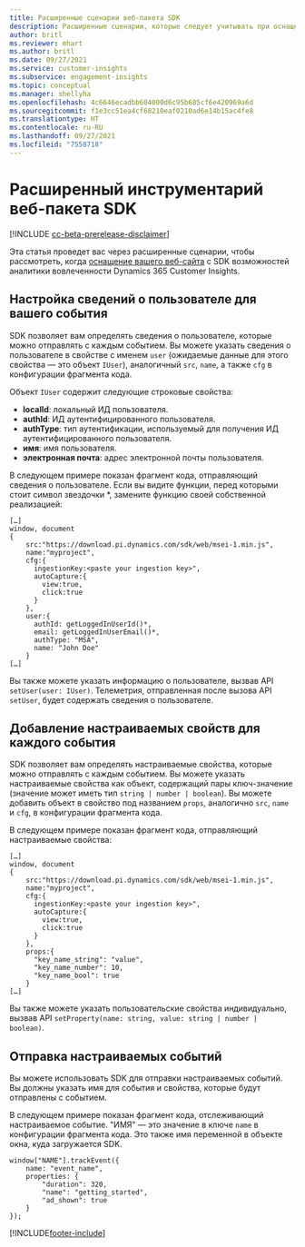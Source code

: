 ```yaml
---
title: Расширенные сценарии веб-пакета SDK
description: Расширенные сценарии, которые следует учитывать при оснащении вашего веб-сайта с SDK.
author: britl
ms.reviewer: mhart
ms.author: britl
ms.date: 09/27/2021
ms.service: customer-insights
ms.subservice: engagement-insights
ms.topic: conceptual
ms.manager: shellyha
ms.openlocfilehash: 4c6646ecadbb604000d6c95b685cf6e420969a6d
ms.sourcegitcommit: f1e3cc51ea4cf68210eaf0210ad6e14b15ac4fe8
ms.translationtype: HT
ms.contentlocale: ru-RU
ms.lasthandoff: 09/27/2021
ms.locfileid: "7558718"
---
```

# <a name="advanced-web-sdk-instrumentation"></a>Расширенный инструментарий веб-пакета SDK

[!INCLUDE [cc-beta-prerelease-disclaimer](includes/cc-beta-prerelease-disclaimer.md)]

Эта статья проведет вас через расширенные сценарии, чтобы рассмотреть, когда [оснащение вашего веб-сайта](instrument-website.md) с SDK возможностей аналитики вовлеченности Dynamics 365 Customer Insights.

## <a name="setting-user-details-for-your-event"></a>Настройка сведений о пользователе для вашего события

SDK позволяет вам определять сведения о пользователе, которые можно отправлять с каждым событием. Вы можете указать сведения о пользователе в свойстве с именем `user` (ожидаемые данные для этого свойства — это объект `IUser`), аналогичный `src`, `name`, а также `cfg` в конфигурации фрагмента кода.

Объект `IUser` содержит следующие строковые свойства:

- **localId**: локальный ИД пользователя.
- **authId**: ИД аутентифицированного пользователя.
- **authType**: тип аутентификации, используемый для получения ИД аутентифицированного пользователя.
- **имя**: имя пользователя.
- **электронная почта**: адрес электронной почты пользователя.

В следующем примере показан фрагмент кода, отправляющий сведения о пользователе. Если вы видите функции, перед которыми стоит символ звездочки *, замените функцию своей собственной реализацией:

```
[…]
window, document
{
    src:"https://download.pi.dynamics.com/sdk/web/msei-1.min.js",
    name:"myproject",
    cfg:{
      ingestionKey:<paste your ingestion key>",
      autoCapture:{
        view:true,
        click:true
      }
    },
    user:{
      authId: getLoggedInUserId()*,
      email: getLoggedInUserEmail()*,
      authType: "MSA",
      name: "John Doe"
    }
[…]
```

Вы также можете указать информацию о пользователе, вызвав API `setUser(user: IUser)`. Телеметрия, отправленная после вызова API `setUser`, будет содержать сведения о пользователе.

## <a name="adding-custom-properties-for-each-event"></a>Добавление настраиваемых свойств для каждого события

SDK позволяет вам определять настраиваемые свойства, которые можно отправлять с каждым событием. Вы можете указать настраиваемые свойства как объект, содержащий пары ключ-значение (значение может иметь тип `string | number | boolean`). Вы можете добавить объект в свойство под названием `props`, аналогично `src`, `name` и `cfg`, в конфигурации фрагмента кода.

В следующем примере показан фрагмент кода, отправляющий настраиваемые свойства:

```
[…]
window, document
{
    src:"https://download.pi.dynamics.com/sdk/web/msei-1.min.js",
    name:"myproject",
    cfg:{
      ingestionKey:<paste your ingestion key>",
      autoCapture:{
        view:true,
        click:true
      }
    },
    props:{
      "key_name_string": "value",
      "key_name_number": 10,
      "key_name_bool": true
    }
[…]
```

Вы также можете указать пользовательские свойства индивидуально, вызвав API `setProperty(name: string, value: string | number | boolean)`.

## <a name="sending-custom-events"></a>Отправка настраиваемых событий

Вы можете использовать SDK для отправки настраиваемых событий. Вы должны указать имя для события и свойства, которые будут отправлены с событием.

В следующем примере показан фрагмент кода, отслеживающий настраиваемое событие. "ИМЯ" — это значение в ключе `name` в конфигурации фрагмента кода. Это также имя переменной в объекте окна, куда загружается SDK.

```
window["NAME"].trackEvent({
    name: "event_name",
    properties: {
        "duration": 320,
        "name": "getting_started",
        "ad_shown": true
    }
});
```


[!INCLUDE[footer-include](../includes/footer-banner.md)]
